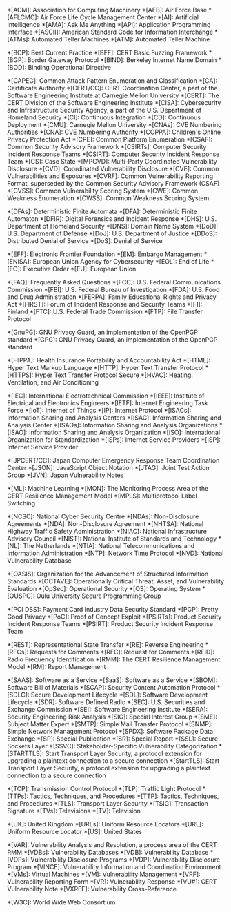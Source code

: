 <!-- 
Try to keep these alphabetized.
However, if you add an acronym that is a subset of another acronym,
add the longer string first. (E.g., CERT/CC before CERT.) The matching
stops after the first match is found.
-->
*[ACM]: Association for Computing Machinery
*[AFB]: Air Force Base
*[AFLCMC]: Air Force Life Cycle Management Center
*[AI]: Artificial Intelligence
*[AMA]: Ask Me Anything
*[API]: Application Programming Interface
*[ASCII]: American Standard Code for Information Interchange
*[ATMs]: Automated Teller Machines
*[ATM]: Automated Teller Machine

*[BCP]: Best Current Practice
*[BFF]: CERT Basic Fuzzing Framework
*[BGP]: Border Gateway Protocol
*[BIND]: Berkeley Internet Name Domain
*[BOD]: Binding Operational Directive

*[CAPEC]: Common Attack Pattern Enumeration and Classification
*[CA]: Certificate Authority
*[CERT/CC]: CERT Coordination Center, a part of the Software Engineering Institute at Carnegie Mellon University
*[CERT]: The CERT Division of the Software Engineering Institute
*[CISA]: Cybersecurity and Infrastructure Security Agency, a part of the U.S. Department of Homeland Security
*[CI]: Continuous Integration
*[CD]: Continuous Deployment
*[CMU]: Carnegie Mellon University
*[CNAs]: CVE Numbering Authorities
*[CNA]: CVE Numbering Authority
*[COPPA]: Children's Online Privacy Protection Act
*[CPE]: Common Platform Enumeration
*[CSAF]: Common Security Advisory Framework
*[CSIRTs]: Computer Security Incident Response Teams
*[CSIRT]: Computer Security Incident Response Team
*[CS]: Case State
*[MPCVD]: Multi-Party Coordinated Vulnerability Disclosure
*[CVD]: Coordinated Vulnerability Disclosure
*[CVE]: Common Vulnerabilities and Exposures
*[CVRF]: Common Vulnerability Reporting Format, superseded by the Common Security Advisory Framework (CSAF)
*[CVSS]: Common Vulnerability Scoring System
*[CWE]: Common Weakness Enumeration
*[CWSS]: Common Weakness Scoring System

*[DFAs]: Deterministic Finite Automata
*[DFA]: Deterministic Finite Automaton
*[DFIR]: Digital Forensics and Incident Response
*[DHS]: U.S. Department of Homeland Security
*[DNS]: Domain Name System
*[DoD]: U.S. Department of Defense
*[DoJ]: U.S. Department of Justice
*[DDoS]: Distributed Denial of Service
*[DoS]: Denial of Service

*[EFF]: Electronic Frontier Foundation
*[EM]: Embargo Management
*[ENISA]: European Union Agency for Cybersecurity
*[EOL]: End of Life
*[EO]: Executive Order
*[EU]: European Union

*[FAQ]: Frequently Asked Questions
*[FCC]: U.S. Federal Communications Commission
*[FBI]: U.S. Federal Bureau of Investigation
*[FDA]: U.S. Food and Drug Administration
*[FERPA]: Family Educational Rights and Privacy Act
*[FIRST]: Forum of Incident Response and Security Teams
*[FI]: Finland
*[FTC]: U.S. Federal Trade Commission
*[FTP]: File Transfer Protocol

*[GnuPG]: GNU Privacy Guard, an implementation of the OpenPGP standard
*[GPG]: GNU Privacy Guard, an implementation of the OpenPGP standard

*[HIPPA]: Health Insurance Portability and Accountability Act
*[HTML]: Hyper Text Markup Language
*[HTTP]: Hyper Text Transfer Protocol
*[HTTPS]: Hyper Text Transfer Protocol Secure
*[HVAC]: Heating, Ventilation, and Air Conditioning

*[IEC]: International Electrotechnical Commission
*[IEEE]: Institute of Electrical and Electronics Engineers
*[IETF]: Internet Engineering Task Force
*[IoT]: Internet of Things
*[IP]: Internet Protocol
*[ISACs]: Information Sharing and Analysis Centers
*[ISAC]: Information Sharing and Analysis Center
*[ISAOs]: Information Sharing and Analysis Organizations
*[ISAO]: Information Sharing and Analysis Organization
*[ISO]: International Organization for Standardization
*[ISPs]: Internet Service Providers
*[ISP]: Internet Service Provider

*[JPCERT/CC]: Japan Computer Emergency Response Team Coordination Center
*[JSON]: JavaScript Object Notation
*[JTAG]: Joint Test Action Group
*[JVN]: Japan Vulnerability Notes

*[ML]: Machine Learning
*[MON]: The Monitoring Process Area of the CERT Resilience Management Model
*[MPLS]: Multiprotocol Label Switching

*[NCSC]: National Cyber Security Centre
*[NDAs]: Non-Disclosure Agreements
*[NDA]: Non-Disclosure Agreement
*[NHTSA]: National Highway Traffic Safety Administration
*[NIAC]: National Infrastructure Advisory Council
*[NIST]: National Institute of Standards and Technology
*[NL]: The Netherlands
*[NTIA]: National Telecommunications and Information Administration
*[NTP]: Network Time Protocol
*[NVD]: National Vulnerability Database

*[OASIS]: Organization for the Advancement of Structured Information Standards
*[OCTAVE]: Operationally Critical Threat, Asset, and Vulnerability Evaluation
*[OpSec]: Operational Security
*[OS]: Operating System
*[OUSPG]: Oulu University Secure Programming Group

*[PCI DSS]: Payment Card Industry Data Security Standard
*[PGP]: Pretty Good Privacy
*[PoC]: Proof of Concept Exploit
*[PSIRTs]: Product Security Incident Response Teams
*[PSIRT]: Product Security Incident Response Team

*[REST]: Representational State Transfer
*[RE]: Reverse Engineering
*[RFCs]: Requests for Comments
*[RFC]: Request for Comments
*[RFID]: Radio Frequency Identification
*[RMM]: The CERT Resilience Management Model
*[RM]: Report Management

*[SAAS]: Software as a Service
*[SaaS]: Software as a Service
*[SBOM]: Software Bill of Materials
*[SCAP]: Security Content Automation Protocol
*[SDLC]: Secure Development Lifecycle
*[SDL]: Software Development Lifecycle
*[SDR]: Software Defined Radio
*[SEC]: U.S. Securities and Exchange Commission
*[SEI]: Software Engineering Institute
*[SERA]: Security Engineering Risk Analysis
*[SIG]: Special Interest Group
*[SME]: Subject Matter Expert
*[SMTP]: Simple Mail Transfer Protocol
*[SNMP]: Simple Network Management Protocol
*[SPDX]: Software Package Data Exchange
*[SP]: Special Publication
*[SR]: Special Report
*[SSL]: Secure Sockets Layer
*[SSVC]: Stakeholder-Specific Vulnerability Categorization
*[STARTTLS]: Start Transport Layer Security, a protocol extension for upgrading a plaintext connection to a secure connection
*[StartTLS]: Start Transport Layer Security, a protocol extension for upgrading a plaintext connection to a secure connection

*[TCP]: Transmission Control Protocol
*[TLP]: Traffic Light Protocol
*[TTPs]: Tactics, Techniques, and Procedures
*[TTP]: Tactics, Techniques, and Procedures
*[TLS]: Transport Layer Security
*[TSIG]: Transaction Signature
*[TVs]: Televisions
*[TV]: Television

*[UK]: United Kingdom
*[URLs]: Uniform Resource Locators
*[URL]: Uniform Resource Locator
*[US]: United States

*[VAR]: Vulnerability Analysis and Resolution, a process area of the CERT RMM
*[VDBs]: Vulnerability Databases
*[VDB]: Vulnerability Database
*[VDPs]: Vulnerability Disclosure Programs
*[VDP]: Vulnerability Disclosure Program
*[VINCE]: Vulnerability Information and Coordination Environment
*[VMs]: Virtual Machines
*[VM]: Vulnerability Management
*[VRF]: Vulnerability Reporting Form
*[VR]: Vulnerability Response
*[VU#]: CERT Vulnerability Note
*[VXREF]: Vulnerability Cross-Reference

*[W3C]: World Wide Web Consortium
